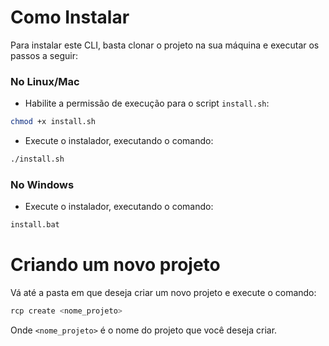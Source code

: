 # Como Instalar

Para instalar este CLI, basta clonar o projeto na sua máquina e executar os passos a seguir:

### No Linux/Mac

- Habilite a permissão de execução para o script `install.sh`:

```sh
chmod +x install.sh
```

- Execute o instalador, executando o comando:

```sh
./install.sh
```

### No Windows

- Execute o instalador, executando o comando:

```sh
install.bat
```

# Criando um novo projeto

Vá até a pasta em que deseja criar um novo projeto e execute o comando:

```sh
rcp create <nome_projeto>
```

Onde `<nome_projeto>` é o nome do projeto que você deseja criar.

